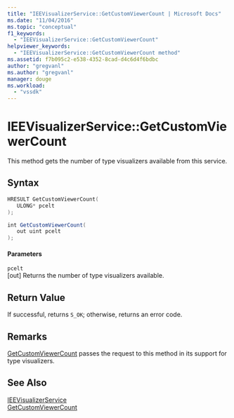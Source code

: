 ```yaml
---
title: "IEEVisualizerService::GetCustomViewerCount | Microsoft Docs"
ms.date: "11/04/2016"
ms.topic: "conceptual"
f1_keywords: 
  - "IEEVisualizerService::GetCustomViewerCount"
helpviewer_keywords: 
  - "IEEVisualizerService::GetCustomViewerCount method"
ms.assetid: f7b095c2-e538-4352-8cad-d4c6d4f6bdbc
author: "gregvanl"
ms.author: "gregvanl"
manager: douge
ms.workload: 
  - "vssdk"
---
```

# IEEVisualizerService::GetCustomViewerCount
This method gets the number of type visualizers available from this service.  
  
## Syntax  
  
```cpp  
HRESULT GetCustomViewerCount(  
   ULONG* pcelt  
);  
```  
  
```csharp  
int GetCustomViewerCount(  
   out uint pcelt  
);  
```  
  
#### Parameters  
 `pcelt`  
 [out] Returns the number of type visualizers available.  
  
## Return Value  
 If successful, returns `S_OK`; otherwise, returns an error code.  
  
## Remarks  
 [GetCustomViewerCount](../../../extensibility/debugger/reference/idebugproperty3-getcustomviewercount.md) passes the request to this method in its support for type visualizers.  
  
## See Also  
 [IEEVisualizerService](../../../extensibility/debugger/reference/ieevisualizerservice.md)   
 [GetCustomViewerCount](../../../extensibility/debugger/reference/idebugproperty3-getcustomviewercount.md)
